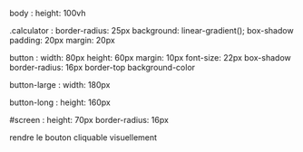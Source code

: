 body :
    height: 100vh

.calculator :
    border-radius: 25px
    background: linear-gradient();
    box-shadow
    padding: 20px
    margin: 20px

button :
    width: 80px
    height: 60px
    margin: 10px
    font-size: 22px
    box-shadow
    border-radius: 16px
    border-top
    background-color

button-large :
    width: 180px

button-long :
    height: 160px

#screen :
    height: 70px
    border-radius: 16px

rendre le bouton cliquable visuellement